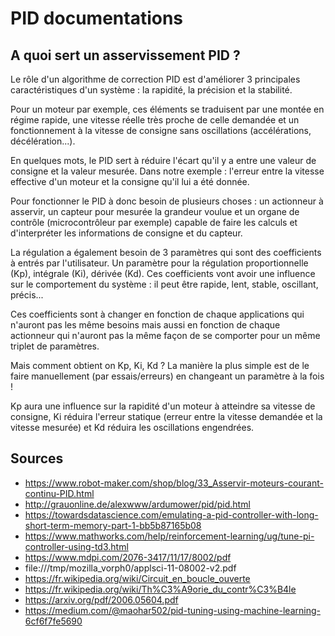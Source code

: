 # PID documentations

## A quoi sert un asservissement PID ?

Le rôle d'un algorithme de correction PID est d'améliorer 3 principales caractéristiques d'un système : la rapidité, la précision et la stabilité.

Pour un moteur par exemple, ces éléments se traduisent par une montée en régime rapide, une vitesse réelle très proche de celle demandée et un fonctionnement à la vitesse de consigne sans oscillations (accélérations, décélération...).

En quelques mots, le PID sert à réduire l'écart qu'il y a entre une valeur de consigne et la valeur mesurée. Dans notre exemple : l'erreur entre la vitesse effective d'un moteur et la consigne qu'il lui a été donnée.

Pour fonctionner le PID à donc besoin de plusieurs choses : un actionneur à asservir, un capteur pour mesurée la grandeur voulue et un organe de contrôle (microcontrôleur par exemple) capable de faire les calculs et d'interpréter les informations de consigne et du capteur.

La régulation a également besoin de 3 paramètres qui sont des coefficients à entrés par l'utilisateur. Un paramètre pour la régulation proportionnelle (Kp), intégrale (Ki), dérivée (Kd). Ces coefficients vont avoir une influence sur le comportement du système : il peut être rapide, lent, stable, oscillant, précis...

Ces coefficients sont à changer en fonction de chaque applications qui n'auront pas les même besoins mais aussi en fonction de chaque actionneur qui n'auront pas la même façon de se comporter pour un même triplet de paramètres.

Mais comment obtient on Kp, Ki, Kd ? La manière la plus simple est de le faire manuellement (par essais/erreurs) en changeant un paramètre à la fois !

Kp aura une influence sur la rapidité d'un moteur à atteindre sa vitesse de consigne, Ki réduira l'erreur statique (erreur entre la vitesse demandée et la vitesse mesurée) et Kd réduira les oscillations engendrées.


## Sources

* https://www.robot-maker.com/shop/blog/33_Asservir-moteurs-courant-continu-PID.html
* http://grauonline.de/alexwww/ardumower/pid/pid.html
* https://towardsdatascience.com/emulating-a-pid-controller-with-long-short-term-memory-part-1-bb5b87165b08
* https://www.mathworks.com/help/reinforcement-learning/ug/tune-pi-controller-using-td3.html
* https://www.mdpi.com/2076-3417/11/17/8002/pdf
* file:///tmp/mozilla_vorph0/applsci-11-08002-v2.pdf
* https://fr.wikipedia.org/wiki/Circuit_en_boucle_ouverte
* https://fr.wikipedia.org/wiki/Th%C3%A9orie_du_contr%C3%B4le
* https://arxiv.org/pdf/2006.05604.pdf
* https://medium.com/@maohar502/pid-tuning-using-machine-learning-6cf6f7fe5690